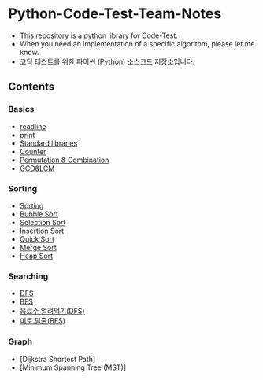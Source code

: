 # Python-Code-Test-Team-Notes

* This repository is a python library for Code-Test.
* When you need an implementation of a specific algorithm, please let me know.
* 코딩 테스트를 위한 파이썬 (Python) 소스코드 저장소입니다.

## Contents

### Basics
* [readline](/basics/readline.py)
* [print](/basics/print.py)
* [Standard libraries](/basics/Standard%20libraries.py)
* [Counter](/basics/Counter.py)
* [Permutation & Combination](/basics/Permutation%20&%20Combination.py)
* [GCD&LCM](/basics/GCD&LCM.py)



### Sorting 
* [Sorting](/Sorting/README.md)
* [Bubble Sort](/Sorting/bubble_sort.py)
* [Selection Sort](/Sorting/selection_sort.py)
* [Insertion Sort](/Sorting/insertion_sort.py)
* [Quick Sort](/Sorting/quick_sort.py)
* [Merge Sort](/Sorting/merge_sort.py)
* [Heap Sort](/Sorting/heap_sort.py)

### Searching
* [DFS](/Searching/DFS.py)
* [BFS](/Searching/BFS.py)
* [음료수 얼려먹기(DFS)](/Searching/음료수_얼려먹기(DFS).py)
* [미로 탈출(BFS)](/Searching/미로_탈출(BFS).py)
  
### Graph


* [Dijkstra Shortest Path]
* [Minimum Spanning Tree (MST)]

